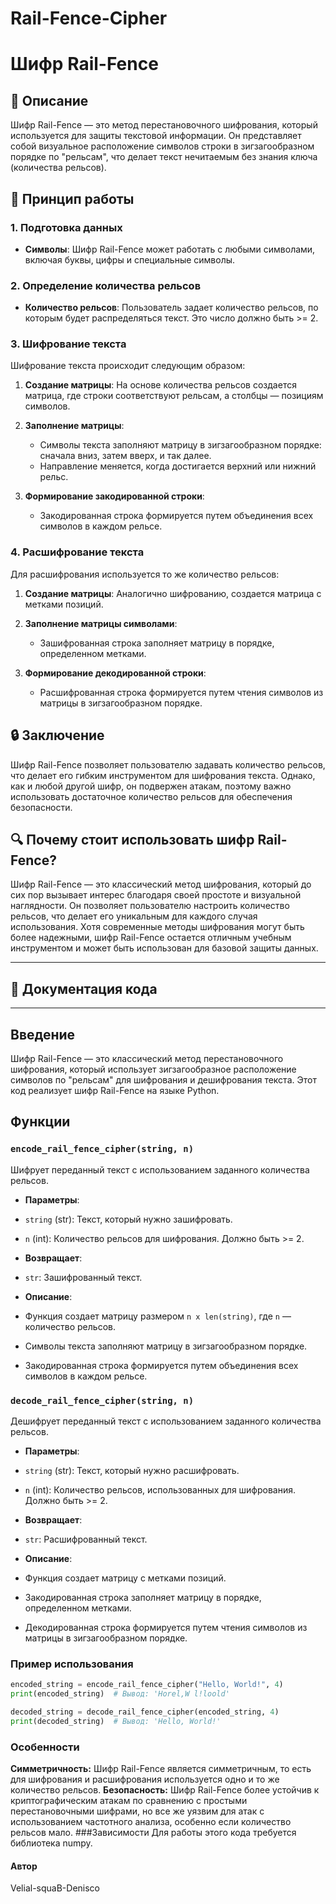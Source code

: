 # Rail-Fence-Cipher

# Шифр Rail-Fence

## 📜 Описание

Шифр Rail-Fence — это метод перестановочного шифрования, который используется для защиты текстовой информации. Он представляет собой визуальное расположение символов строки в зигзагообразном порядке по "рельсам", что делает текст нечитаемым без знания ключа (количества рельсов).

## 🔑 Принцип работы

### 1. Подготовка данных

- **Символы**: Шифр Rail-Fence может работать с любыми символами, включая буквы, цифры и специальные символы.

### 2. Определение количества рельсов

- **Количество рельсов**: Пользователь задает количество рельсов, по которым будет распределяться текст. Это число должно быть >= 2.

### 3. Шифрование текста

Шифрование текста происходит следующим образом:

1. **Создание матрицы**: На основе количества рельсов создается матрица, где строки соответствуют рельсам, а столбцы — позициям символов.

2. **Заполнение матрицы**:
   - Символы текста заполняют матрицу в зигзагообразном порядке: сначала вниз, затем вверх, и так далее.
   - Направление меняется, когда достигается верхний или нижний рельс.

3. **Формирование закодированной строки**:
   - Закодированная строка формируется путем объединения всех символов в каждом рельсе.

### 4. Расшифрование текста

Для расшифрования используется то же количество рельсов:

1. **Создание матрицы**: Аналогично шифрованию, создается матрица с метками позиций.

2. **Заполнение матрицы символами**:
   - Зашифрованная строка заполняет матрицу в порядке, определенном метками.

3. **Формирование декодированной строки**:
   - Расшифрованная строка формируется путем чтения символов из матрицы в зигзагообразном порядке.

## 🔒 Заключение

Шифр Rail-Fence позволяет пользователю задавать количество рельсов, что делает его гибким инструментом для шифрования текста. Однако, как и любой другой шифр, он подвержен атакам, поэтому важно использовать достаточное количество рельсов для обеспечения безопасности.

## 🔍 Почему стоит использовать шифр Rail-Fence?

Шифр Rail-Fence — это классический метод шифрования, который до сих пор вызывает интерес благодаря своей простоте и визуальной наглядности. Он позволяет пользователю настроить количество рельсов, что делает его уникальным для каждого случая использования. Хотя современные методы шифрования могут быть более надежными, шифр Rail-Fence остается отличным учебным инструментом и может быть использован для базовой защиты данных.

---

## 📜 Документация кода

---

## Введение

Шифр Rail-Fence — это классический метод перестановочного шифрования, который использует зигзагообразное расположение символов по "рельсам" для шифрования и дешифрования текста. Этот код реализует шифр Rail-Fence на языке Python.

## Функции

### `encode_rail_fence_cipher(string, n)`

Шифрует переданный текст с использованием заданного количества рельсов.

- **Параметры**:
- `string` (str): Текст, который нужно зашифровать.
- `n` (int): Количество рельсов для шифрования. Должно быть >= 2.

- **Возвращает**:
- `str`: Зашифрованный текст.

- **Описание**:
- Функция создает матрицу размером `n x len(string)`, где `n` — количество рельсов.
- Символы текста заполняют матрицу в зигзагообразном порядке.
- Закодированная строка формируется путем объединения всех символов в каждом рельсе.

### `decode_rail_fence_cipher(string, n)`

Дешифрует переданный текст с использованием заданного количества рельсов.

- **Параметры**:
- `string` (str): Текст, который нужно расшифровать.
- `n` (int): Количество рельсов, использованных для шифрования. Должно быть >= 2.

- **Возвращает**:
- `str`: Расшифрованный текст.

- **Описание**:
- Функция создает матрицу с метками позиций.
- Закодированная строка заполняет матрицу в порядке, определенном метками.
- Декодированная строка формируется путем чтения символов из матрицы в зигзагообразном порядке.

### Пример использования

```python
encoded_string = encode_rail_fence_cipher("Hello, World!", 4)
print(encoded_string)  # Вывод: 'Horel,W l!loold'

decoded_string = decode_rail_fence_cipher(encoded_string, 4)
print(decoded_string)  # Вывод: 'Hello, World!'

```
### Особенности

**Симметричность:** Шифр Rail-Fence является симметричным, то есть для шифрования и расшифрования используется одно и то же количество рельсов.
**Безопасность:** Шифр Rail-Fence более устойчив к криптографическим атакам по сравнению с простыми перестановочными шифрами, но все же уязвим для атак с использованием частотного анализа, особенно если количество рельсов мало.
###Зависимости
Для работы этого кода требуется библиотека numpy.

#### Автор

Velial-squaB-Denisco
